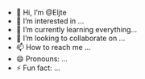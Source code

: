 - 👋 Hi, I’m @Eljte
- 👀 I’m interested in ...
- 🌱 I’m currently learning everything...
- 💞️ I’m looking to collaborate on ...
- 📫 How to reach me ...
- 😄 Pronouns: ...
- ⚡ Fun fact: ...

<!---
Eljte/Eljte is a ✨ special ✨ repository because its `README.md` (this file) appears on your GitHub profile.
You can click the Preview link to take a look at your changes.
--->
